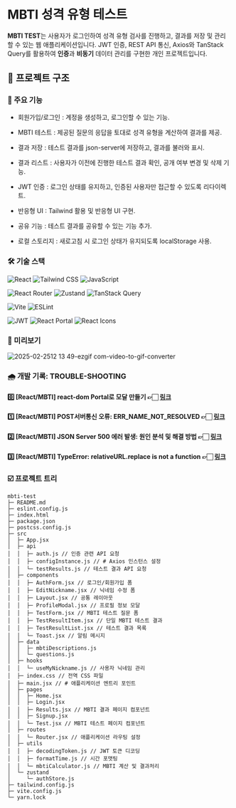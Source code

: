 # MBTI 성격 유형 테스트

**MBTI TEST**는 사용자가 로그인하여 성격 유형 검사를 진행하고, 결과를 저장 및 관리할 수 있는 웹 애플리케이션입니다.
JWT 인증, REST API 통신, Axios와 TanStack Query를 활용하여 **인증**과 **비동기** 데이터 관리를 구현한 개인 프로젝트입니다.

## 🔗 프로젝트 구조

### 🎱 주요 기능

- 회원가입/로그인 : 계정을 생성하고, 로그인할 수 있는 기능.
- MBTI 테스트 : 제공된 질문의 응답을 토대로 성격 유형을 계산하여 결과를 제공.
- 결과 저장 : 테스트 결과를 json-server에 저장하고, 결과를 불러와 표시.
- 결과 리스트 : 사용자가 이전에 진행한 테스트 결과 확인, 공개 여부 변경 및 삭제 기능.

- JWT 인증 : 로그인 상태를 유지하고, 인증된 사용자만 접근할 수 있도록 리다이렉트.
- 반응형 UI : Tailwind 활용 및 반응형 UI 구현.
- 공유 기능 : 테스트 결과를 공유할 수 있는 기능 추가.
- 로컬 스토리지 : 새로고침 시 로그인 상태가 유지되도록 localStorage 사용.

### 🛠️ 기술 스택

![React](https://img.shields.io/badge/React-61DAFB?style=flat-square&logo=React&logoColor=black)
![Tailwind CSS](https://img.shields.io/badge/TailwindCSS-06B6D4?style=flat-square&logo=tailwindcss&logoColor=white)
![JavaScript](https://img.shields.io/badge/JavaScript-F7DF1E?style=flat-square&logo=javascript&logoColor=black)

![React Router](https://img.shields.io/badge/ReactRouter-CA4245?style=flat-square&logo=react-router&logoColor=white)
![Zustand](https://img.shields.io/badge/zustand-orange?style=flat-square&logo=zustand&logoColor=white)
![TanStack Query](https://img.shields.io/badge/TanstackQuery-FF4154?style=flat-square&logo=TanstackQuery&logoColor=white)

![Vite](https://img.shields.io/badge/Vite-646CFF?style=flat-square&logo=vite&logoColor=white)
![ESLint](https://img.shields.io/badge/ESLint-4B32C3?style=flat-square&logo=eslint&logoColor=white)

![JWT](https://img.shields.io/badge/JWT-000000?style=flat-square&logo=jsonwebtokens&logoColor=white)
![React Portal](https://img.shields.io/badge/ReactPortal-61DAFB?style=flat-square&logo=react&logoColor=white)
![React Icons](https://img.shields.io/badge/ReactIcons-61DAFB?style=flat-square&logo=react&logoColor=white)

### 🌠 미리보기

![2025-02-2512 13 49-ezgif com-video-to-gif-converter](https://github.com/user-attachments/assets/8f16b4d8-6f7e-4d6f-95a5-0b44c115802a)

### 🌧️ 개발 기록: TROUBLE-SHOOTING

<h4>0️⃣ [React/MBTI] react-dom Portal로 모달 만들기 👉🏻 <a href="https://velog.io/@ye21iin/%ED%8F%AC%ED%83%88">링크</a></h4>
<h4>1️⃣ [React/MBTI] POST서버통신 오류: ERR_NAME_NOT_RESOLVED  👉🏻 <a href="https://velog.io/@ye21iin/ReactMBTI-POST%EC%84%9C%EB%B2%84%ED%86%B5%EC%8B%A0-%EC%98%A4%EB%A5%98-ERRNAMENOTRESOLVED">링크</a></h4>
<h4>2️⃣ [React/MBTI] JSON Server 500 에러 발생: 원인 분석 및 해결 방법  👉🏻 <a href="https://velog.io/@ye21iin/ReactMBTI-JSON-Server-500-%EC%97%90%EB%9F%AC-%EB%B0%9C%EC%83%9D-%EC%9B%90%EC%9D%B8-%EB%B6%84%EC%84%9D-%EB%B0%8F-%ED%95%B4%EA%B2%B0-%EB%B0%A9%EB%B2%95">링크</a></h4>
<h4>3️⃣ [React/MBTI] TypeError: relativeURL.replace is not a function  👉🏻 <a href="https://velog.io/@ye21iin/ReactMBTI-TypeError-relativeURL.replace-is-not-a-function">링크</a></h4>

### ☑️ 프로젝트 트리

```
mbti-test
├─ README.md
├─ eslint.config.js
├─ index.html
├─ package.json
├─ postcss.config.js
├─ src
│  ├─ App.jsx
│  ├─ api
│  │  ├─ auth.js // 인증 관련 API 요청
│  │  ├─ configInstance.js // # Axios 인스턴스 설정
│  │  └─ testResults.js // 테스트 결과 API 요청
│  ├─ components
│  │  ├─ AuthForm.jsx // 로그인/회원가입 폼
│  │  ├─ EditNickname.jsx // 닉네임 수정 폼
│  │  ├─ Layout.jsx // 공통 레이아웃
│  │  ├─ ProfileModal.jsx // 프로필 정보 모달
│  │  ├─ TestForm.jsx // MBTI 테스트 질문 폼
│  │  ├─ TestResultItem.jsx // 단일 MBTI 테스트 결과
│  │  ├─ TestResultList.jsx // 테스트 결과 목록
│  │  └─ Toast.jsx // 알림 메시지
│  ├─ data
│  │  ├─ mbtiDescriptions.js
│  │  └─ questions.js
│  ├─ hooks
│  │  └─ useMyNickname.js // 사용자 닉네임 관리
│  ├─ index.css // 전역 CSS 파일
│  ├─ main.jsx // # 애플리케이션 엔트리 포인트
│  ├─ pages
│  │  ├─ Home.jsx
│  │  ├─ Login.jsx
│  │  ├─ Results.jsx // MBTI 결과 페이지 컴포넌트
│  │  ├─ Signup.jsx
│  │  └─ Test.jsx // MBTI 테스트 페이지 컴포넌트
│  ├─ routes
│  │  └─ Router.jsx // 애플리케이션 라우팅 설정
│  ├─ utils
│  │  ├─ decodingToken.js // JWT 토큰 디코딩
│  │  ├─ formatTime.js // 시간 포맷팅
│  │  └─ mbtiCalculator.js // MBTI 계산 및 결과처리
│  └─ zustand
│     └─ authStore.js
├─ tailwind.config.js
├─ vite.config.js
└─ yarn.lock

```
